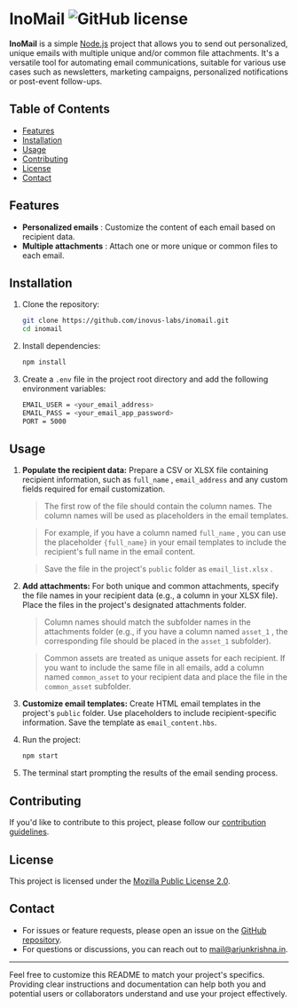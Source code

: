 # InoMail ![GitHub license](https://img.shields.io/github/license/inovus-labs/inomail)

**InoMail** is a simple [Node.js](https://nodejs.org/en) project that allows you to send out personalized, unique emails with multiple unique and/or common file attachments. It's a versatile tool for automating email communications, suitable for various use cases such as newsletters, marketing campaigns, personalized notifications or post-event follow-ups.

## Table of Contents

- [Features](#features)
- [Installation](#installation)
- [Usage](#usage) 
- [Contributing](#contributing)
- [License](#license)
- [Contact](#contact)

## Features

- **Personalized emails** : Customize the content of each email based on recipient data.
- **Multiple attachments** : Attach one or more unique or common files to each email.

## Installation

1. Clone the repository:

   ```bash
   git clone https://github.com/inovus-labs/inomail.git
   cd inomail
   ```

2. Install dependencies:

   ```bash
   npm install
   ```

3. Create a `.env` file in the project root directory and add the following environment variables:

   ```bash
   EMAIL_USER = <your_email_address>
   EMAIL_PASS = <your_email_app_password>
   PORT = 5000
   ```

## Usage

1. **Populate the recipient data:** Prepare a CSV or XLSX file containing recipient information, such as `full_name` , `email_address` and any custom fields required for email customization.

   > The first row of the file should contain the column names. The column names will be used as placeholders in the email templates.
   
   > For example, if you have a column named `full_name` , you can use the placeholder `{full_name}` in your email templates to include the recipient's full name in the email content.

   > Save the file in the project's `public` folder as `email_list.xlsx` .

2. **Add attachments:** For both unique and common attachments, specify the file names in your recipient data (e.g., a column in your XLSX file). Place the files in the project's designated attachments folder.

   > Column names should match the subfolder names in the attachments folder (e.g., if you have a column named `asset_1` , the corresponding file should be placed in the `asset_1` subfolder).
   
   > Common assets are treated as unique assets for each recipient. If you want to include the same file in all emails, add a column named `common_asset` to your recipient data and place the file in the `common_asset` subfolder.

3. **Customize email templates:** Create HTML email templates in the project's `public` folder. Use placeholders to include recipient-specific information. Save the template as `email_content.hbs`.

4. Run the project:

   ```bash
   npm start
   ```

5. The terminal start prompting the results of the email sending process.

## Contributing

If you'd like to contribute to this project, please follow our [contribution guidelines](CONTRIBUTING.md).

## License

This project is licensed under the [Mozilla Public License 2.0](LICENSE).


## Contact

- For issues or feature requests, please open an issue on the [GitHub repository](https://github.com/inovus-labs/inomail/issues).
- For questions or discussions, you can reach out to [mail@arjunkrishna.in](mailto:mail@arjunkrishna.in).

---

Feel free to customize this README to match your project's specifics. Providing clear instructions and documentation can help both you and potential users or collaborators understand and use your project effectively.